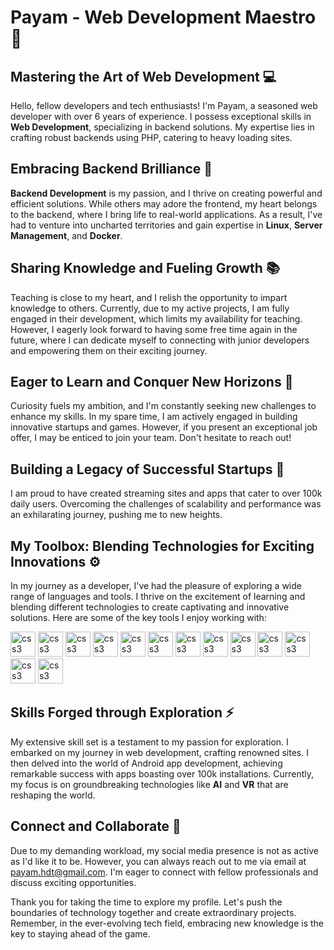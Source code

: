 # **Payam - Web Development Maestro** 🌟

## **Mastering the Art of Web Development** 💻

Hello, fellow developers and tech enthusiasts! I'm Payam, a seasoned web developer with over 6 years of experience. I possess exceptional skills in **Web Development**, specializing in backend solutions. My expertise lies in crafting robust backends using PHP, catering to heavy loading sites.

## **Embracing Backend Brilliance** 🔧

**Backend Development** is my passion, and I thrive on creating powerful and efficient solutions. While others may adore the frontend, my heart belongs to the backend, where I bring life to real-world applications. As a result, I've had to venture into uncharted territories and gain expertise in **Linux**, **Server Management**, and **Docker**.

## **Sharing Knowledge and Fueling Growth** 📚

Teaching is close to my heart, and I relish the opportunity to impart knowledge to others. Currently, due to my active projects, I am fully engaged in their development, which limits my availability for teaching. However, I eagerly look forward to having some free time again in the future, where I can dedicate myself to connecting with junior developers and empowering them on their exciting journey.

## **Eager to Learn and Conquer New Horizons** 🚀

Curiosity fuels my ambition, and I'm constantly seeking new challenges to enhance my skills. In my spare time, I am actively engaged in building innovative startups and games. However, if you present an exceptional job offer, I may be enticed to join your team. Don't hesitate to reach out!

## **Building a Legacy of Successful Startups** 🌟

I am proud to have created streaming sites and apps that cater to over 100k daily users. Overcoming the challenges of scalability and performance was an exhilarating journey, pushing me to new heights.

## **My Toolbox: Blending Technologies for Exciting Innovations** ⚙️
In my journey as a developer, I've had the pleasure of exploring a wide range of languages and tools. I thrive on the excitement of learning and blending different technologies to create captivating and innovative solutions. Here are some of the key tools I enjoy working with:

<img src="https://cdn.jsdelivr.net/gh/devicons/devicon/icons/php/php-plain.svg" alt="css3" width="40" height="40"/>  <img src="https://cdn.jsdelivr.net/gh/devicons/devicon/icons/nodejs/nodejs-plain-wordmark.svg" alt="css3" width="40" height="40"/>  <img src="https://cdn.jsdelivr.net/gh/devicons/devicon/icons/html5/html5-plain-wordmark.svg" alt="css3" width="40" height="40"/>  <img src="https://cdn.jsdelivr.net/gh/devicons/devicon/icons/css3/css3-plain-wordmark.svg" alt="css3" width="40" height="40"/>  <img src="https://cdn.jsdelivr.net/gh/devicons/devicon/icons/javascript/javascript-original.svg" alt="css3" width="40" height="40"/>  <img src="https://cdn.jsdelivr.net/gh/devicons/devicon/icons/svelte/svelte-original.svg" alt="css3" width="40" height="40"/>  <img src="https://cdn.jsdelivr.net/gh/devicons/devicon/icons/flutter/flutter-original.svg" alt="css3" width="40" height="40"/>  <img src="https://cdn.jsdelivr.net/gh/devicons/devicon/icons/redis/redis-plain.svg" alt="css3" width="40" height="40"/>  <img src="https://cdn.jsdelivr.net/gh/devicons/devicon/icons/nginx/nginx-original.svg" alt="css3" width="40" height="40"/>  <img src="https://cdn.jsdelivr.net/gh/devicons/devicon/icons/docker/docker-plain-wordmark.svg" alt="css3" width="40" height="40"/>  <img src="https://cdn.jsdelivr.net/gh/devicons/devicon/icons/linux/linux-original.svg" alt="css3" width="40" height="40"/>  <img src="https://cdn.jsdelivr.net/gh/devicons/devicon/icons/bash/bash-original.svg" alt="css3" width="40" height="40"/>  <img src="https://cdn.jsdelivr.net/gh/devicons/devicon/icons/git/git-original.svg" alt="css3" width="40" height="40"/>


## **Skills Forged through Exploration** ⚡️

My extensive skill set is a testament to my passion for exploration. I embarked on my journey in web development, crafting renowned sites. I then delved into the world of Android app development, achieving remarkable success with apps boasting over 100k installations. Currently, my focus is on groundbreaking technologies like **AI** and **VR** that are reshaping the world.

## **Connect and Collaborate** 📩

Due to my demanding workload, my social media presence is not as active as I'd like it to be. However, you can always reach out to me via email at payam.hdt@gmail.com. I'm eager to connect with fellow professionals and discuss exciting opportunities.

Thank you for taking the time to explore my profile. Let's push the boundaries of technology together and create extraordinary projects. Remember, in the ever-evolving tech field, embracing new knowledge is the key to staying ahead of the game.
